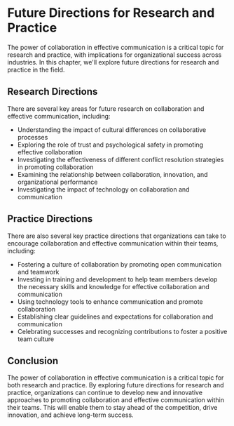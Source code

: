 Future Directions for Research and Practice
==================================================================

The power of collaboration in effective communication is a critical topic for research and practice, with implications for organizational success across industries. In this chapter, we'll explore future directions for research and practice in the field.

Research Directions
-------------------

There are several key areas for future research on collaboration and effective communication, including:

* Understanding the impact of cultural differences on collaborative processes
* Exploring the role of trust and psychological safety in promoting effective collaboration
* Investigating the effectiveness of different conflict resolution strategies in promoting collaboration
* Examining the relationship between collaboration, innovation, and organizational performance
* Investigating the impact of technology on collaboration and communication

Practice Directions
-------------------

There are also several key practice directions that organizations can take to encourage collaboration and effective communication within their teams, including:

* Fostering a culture of collaboration by promoting open communication and teamwork
* Investing in training and development to help team members develop the necessary skills and knowledge for effective collaboration and communication
* Using technology tools to enhance communication and promote collaboration
* Establishing clear guidelines and expectations for collaboration and communication
* Celebrating successes and recognizing contributions to foster a positive team culture

Conclusion
----------

The power of collaboration in effective communication is a critical topic for both research and practice. By exploring future directions for research and practice, organizations can continue to develop new and innovative approaches to promoting collaboration and effective communication within their teams. This will enable them to stay ahead of the competition, drive innovation, and achieve long-term success.
